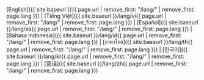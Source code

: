 [English]({{ site.baseurl }}{{ page.url | remove_first: "/lang/" | remove_first: page.lang }}) \| [Tiếng Việt]({{ site.baseurl }}/lang/vi{{ page.url | remove_first: "/lang/" | remove_first: page.lang }}) \| [Español]({{ site.baseurl }}/lang/es{{ page.url | remove_first: "/lang/" | remove_first: page.lang }}) \| [Bahasa Indonesia]({{ site.baseurl }}/lang/id{{ page.url | remove_first: "/lang/" | remove_first: page.lang }}) \| [ภาษาไทย]({{ site.baseurl }}/lang/th{{ page.url | remove_first: "/lang/" | remove_first: page.lang }}) \| [한국어]({{ site.baseurl }}/lang/kr{{ page.url | remove_first: "/lang/" | remove_first: page.lang }}) \| [官话]({{ site.baseurl }}/lang/zh{{ page.url | remove_first: "/lang/" | remove_first: page.lang }}) 